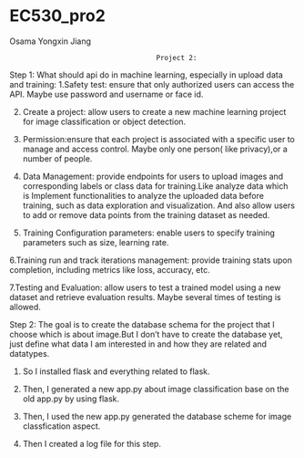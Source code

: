 # EC530_pro2
Osama
Yongxin Jiang

                                        Project 2: 
Step 1:
What should api do in machine learning, especially in upload data and training:
1.Safety test: ensure that only authorized users can access the API. Maybe use password and username or face id.

2. Create a project: allow users to create a new machine learning project for image classification or object detection.
3. Permission:ensure that each project is associated with a specific user to manage and access control. Maybe only one person( like privacy),or a number of people.

4. Data Management: provide endpoints for users to upload images and corresponding labels or class data for training.Like analyze data which is Implement functionalities to analyze the uploaded data before training, such as data exploration and visualization. And also allow users to add or remove data points from the training dataset as needed.

5. Training Configuration parameters: enable users to specify training parameters such as size, learning rate.

6.Training run and track iterations management: provide training stats upon completion, including metrics like loss, accuracy, etc.

7.Testing and Evaluation: allow users to test a trained model using a new dataset and retrieve evaluation results. Maybe several times of testing is allowed.

Step 2:
The goal is to create the database schema for the project that I  choose which is about image.But I don’t have to create the database yet, just define what data I am interested in and how they are related and datatypes.

1. So I installed flask and everything related to flask.
   
2. Then, I generated a new app.py about image classification base on the old app.py by using flask.
 
3. Then, I used the new app.py generated the database scheme for image classfication aspect.
 
4. Then I created a log file for this step.
